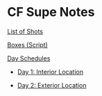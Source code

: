 # CF Supe Notes

[List of Shots](shot.md)

[Boxes (Script)](box.md)

[Day Schedules]()

* [Day 1: Interior Location](friday01.md)

* [Day 2: Exterior Location](saturday02.md)